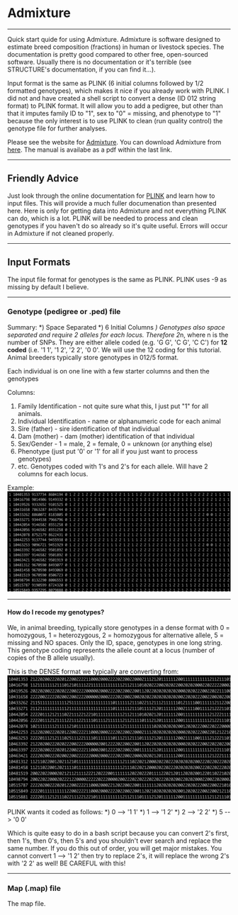 # Admixture
-----------------------------------------------------------------------

Quick start quide for using Admixture. Admixture is software designed to estimate breed composition (fractions) in human or livestock species. The documentation is pretty good compared to other free, open-sourced software. Usually there is no documentation or it's terrible (see STRUCTURE's documentation, if you can find it...). 

Input format is the same as PLINK (6 initial columns followed by 1/2 formatted genotypes), which makes it nice if you already work with PLINK. I did not and have created a shell script to convert a dense (ID 012 string format) to PLINK format. It will allow you to add a pedigree, but other than that it imputes family ID to "1", sex to "0" = missing, and phenotype to "1" because the only interest is to use PLINK to clean (run quality control) the genotype file for further analyses. 

Please see the website for [Admixture](http://software.genetics.ucla.edu/admixture/). You can download Admixture from [here](http://software.genetics.ucla.edu/admixture/download.html). The manual is availabe as a pdf within the last link. 

-----------------------------------------------------------------------
## Friendly Advice

Just look through the online documentation for [PLINK](http://zzz.bwh.harvard.edu/plink/data.shtml#ped) and learn how to input files. This will provide a much fuller documenation than presented here. Here is only for getting data into Admixture and not everything PLINK can do, which is a lot. PLINK will be needed to process and clean genotypes if you haven't do so already so it's quite useful. Errors will occur in Admixture if not cleaned properly. 

-----------------------------------------------------------------------
## Input Formats

The input file format for genotypes is the same as PLINK. PLINK uses -9 as missing by default I believe. 

-----------------------------------------------------------------------
### Genotype (pedigree or .ped) file

Summary:
*) Space Separated
*) 6 Initial Columns
*) Genotypes also space separated and require 2 alleles for each locus. Therefore 2*n, where n is the number of SNPs. They are either allele coded (e.g. 'G G', 'C G', 'C C') for **12 coded** (i.e. '1 1', '1 2', '2 2', '0 0'. We will use the 12 coding for this tutorial. Animal breeders typically store genotypes in 012/5 format. 

Each individual is on one line with a few starter columns and then the genotypes 

Columns:
1. Family Identification - not quite sure what this, I just put "1" for all animals. 
2. Individual Identification - name or alphanumeric code for each animal
3. Sire (father) - sire identification of that individual
4. Dam (mother) - dam (mother) identification of that individual
5. Sex/Gender - 1 = male, 2 = female, 0 = unknown (or anything else)
6. Phenotype (just put '0' or '1' for all if you just want to process genotypes)
7. etc. Genotypes coded with 1's and 2's for each allele. Will have 2 columns for each locus. 

Example:
![](/Screenshots/plink_format.png)

-----------------------------------------------------------------------
#### How do I recode my genotypes?


We, in animal breeding, typically store genotypes in a dense format with 0 = homozygous, 1 = heterozygous, 2 = homozygous for alternative allele, 5 = missing and NO spaces. Only the ID, space, genotypes in one long string. This genotype coding represents the allele count at a locus (number of copies of the B allele usually). 

This is the DENSE format we typically are converting from:
![](/Screenshots/geno_dense_format.png)

PLINK wants it coded as follows:
*) 0 --> '1 1'
*) 1 --> '1 2'
*) 2 --> '2 2'
*) 5 --> '0 0'

Which is quite easy to do in a bash script because you can convert 2's first, then 1's, then 0's, then 5's and you shouldn't ever search and replace the same number. If you do this out of order, you will get major mistakes. You cannot convert 1 --> '1 2' then try to replace 2's, it will replace the wrong 2's with '2 2' as well! BE CAREFUL with this!

--------------------------------------------------------------------------
### Map (.map) file

The map file. 




